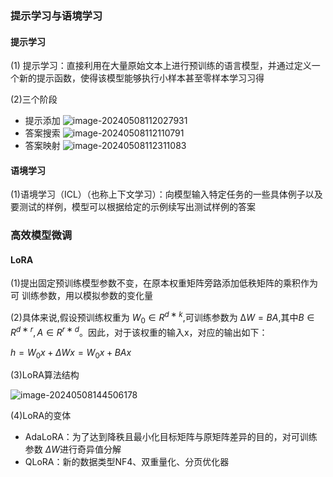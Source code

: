 ### 提示学习与语境学习

#### 提示学习

(1) 提示学习：直接利用在大量原始文本上进行预训练的语言模型，并通过定义一个新的提示函数，使得该模型能够执行小样本甚至零样本学习习得

(2)三个阶段

- 提示添加
  ![image-20240508112027931](https://gitee.com/mianmann/drawing-bed-warehouse/raw/master/img/image-20240508112027931.png)
- 答案搜索
  ![image-20240508112110791](https://gitee.com/mianmann/drawing-bed-warehouse/raw/master/img/image-20240508112110791.png)
- 答案映射
  ![image-20240508112311083](https://gitee.com/mianmann/drawing-bed-warehouse/raw/master/img/image-20240508112311083.png)

#### 语境学习

(1)语境学习（ICL）（也称上下文学习）：向模型输入特定任务的一些具体例子以及要测试的样例，模型可以根据给定的示例续写出测试样例的答案

### 高效模型微调

#### LoRA

(1)提出固定预训练模型参数不变，在原本权重矩阵旁路添加低秩矩阵的乘积作为可 训练参数，用以模拟参数的变化量

(2)具体来说,假设预训练权重为 $W_0 ∈ R^{d∗k}$,可训练参数为 $∆W = BA$,其中$B ∈ R^{d∗r},A ∈ R^{r∗d}$。因此，对于该权重的输入x，对应的输出如下：

$h=W_0x+\Delta Wx=W_0x+BAx$

(3)LoRA算法结构

![image-20240508144506178](https://gitee.com/mianmann/drawing-bed-warehouse/raw/master/img/image-20240508144506178.png)

(4)LoRA的变体

- AdaLoRA：为了达到降秩且最小化目标矩阵与原矩阵差异的目的，对可训练参数 $\Delta W$进行奇异值分解
- QLoRA：新的数据类型NF4、双重量化、分页优化器

